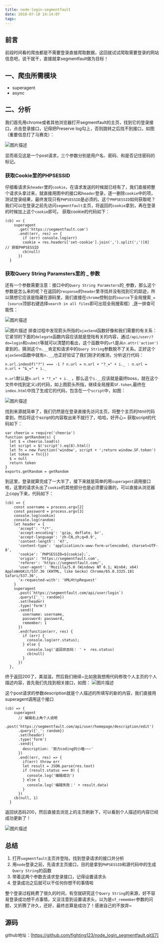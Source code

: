 ```yaml
---
title: node-login-segmentfault
date: 2018-07-10 14:14:07
tags:
---
```

## 前言 ##
前段时间看的爬虫都是不需要登录直接爬取数据，这回就试试爬取需要登录的网站信息吧，说干就干，直接就拿segmentfault做为目标！

## 一、爬虫所需模块 ##

 - superagent
 - async
## 二、分析 ##
我们首先用chrome或者其他浏览器打开segmentfault的主页，找到它的登录接口，点击登录接口，记得把Preserve log勾上，否则跳转之后找不到接口，如图（重要信息打了马赛克）：

![图片描述][1]

显而易见这是一个post请求，三个参数分别是用户名、密码、和是否记住密码的标记。
### 获取Cookie里的PHPSESSID ###
仔细看请求头`header`里的`cookie`，在请求发送的时候就已经有了，我们直接把整个请求头拿过来，就直接用图中的接口和`header`登录，逐一删除`cookie`中的项，测试登录结果，最终发现只有`PHPSESSID`是必须的。这个`PHPSESSID`如何获取呢？我们可以在登录之前先访问`segmentfault`主页，将返回的`cookie`拿到，再在登录的时候加上这个`cookie`即可。
获取cookie的代码如下：

```
(cb) => {
    superagent
      .get('https://segmentfault.com')
      .end((err, res) => {
        if (err) console.log(err)
        cookie = res.headers['set-cookie'].join(',').split(';')[0]   // 获取PHPSESSID
        cb(null)
      })
  }
```
### 获取Query String Paramsters里的 _ 参数 ###
还有一个参数需要注意：接口中的`Query String Paramsters`的`_`参数，那么这个参数是怎么来的呢？在返回的`response`的`header`里寻找并没有找到它的踪迹，所以猜想它应该是隐藏在源码里，我们直接在`chrome`控制台的`source`下全局搜索`_=`（`source`顶部右键选择`search in all files`即可出现全局搜索框）,逐一排查可能性：

![图片描述][2]

![图片描述][3]
排查过程中发现箭头所指的`ajaxSend`函数好像和我们需要的有关系：它紧邻的下面的`delegate`函数内容应该就是登陆有关的内容，通过`/api/user/?do=login`和`submit`等就可以清楚的看出，这个函数中的`url`是从`n.attr('action')`拿到的，猜测这个`n.__`肯定和请求中的`Query String`参数脱不了关系。正好这个`ajaxSend`函数中就有`n.__`,也正好验证了我们刚才的推测，分析这行代码：
```
n.url.indexOf("?") === -1 ? n.url = n.url + "?_=" + i._ : n.url = n.url + "&_=" + i._
```
`n.url`默认是`n.url + "?_=" + i._` ，那么这个`i.__`应该就是最终boss，就在这个文件中找到定义`i`的代码，如上图箭头所指，继续全局搜索`SF.token`,最终在`index.html`中找了生成它的代码，包含在一个`script`中，如图：

![图片描述][4]

找到来源就简单了，我们仍然是在登录直接先访问主页，将整个主页的html代码拿到，然后将这个script的内容取出来不就行了，哈哈，好开心~
获取script的代码如下：

```
var cheerio = require('cheerio')
function getRandom(s) {
  let $ = cheerio.load(s)
  let script = $('script').eq(8).html()
  let fn = new Function('window', script + ';return window.SF.token')
  let token = fn({})
  $ = null
  return token
}
exports.getRandom = getRandom
```
到这里，登录就算完成了一大半了，接下来就是简单的用`superagent`调用接口啦，这里的请求头出了`cookie`的其他部分也是必须要设置的，可以直接从浏览器上copy下来，代码如下：

```
(cb) => {
    const username = process.argv[2]
    const password = process.argv[3]
    console.log(cookie)
    console.log(random)
    let header = {
      'accept': '*/*',
      'accept-encoding': 'gzip, deflate, br',
      'accept-language': 'zh-CN,zh;q=0.9',
      'content-length': '47',
      'content-type': 'application/x-www-form-urlencoded; charset=UTF-8',
      'cookie': `PHPSESSID=${cookie};`,
      'origin': 'https://segmentfault.com',
      'referer': 'https://segmentfault.com/',
      'user-agent': 'Mozilla/5.0 (Windows NT 6.1; Win64; x64) AppleWebKit/537.36 (KHTML, like Gecko) Chrome/65.0.3325.181 Safari/537.36',
      'x-requested-with': 'XMLHttpRequest'
    }
    superagent
      .post(`https://segmentfault.com/api/user/login`)
      .query({'_': random})
      .set(header)
      .type('form')
      .send({
        username: username,
        password: password,
        remember: 1
      })
      .end(function(err, res) {
        if (err) {
          console.log(err.status);
        } else {
          console.log('返回状态码： ' +  res.status)
          cb(null)
        }
      })
  },
```
终于返回200了，美滋滋，然后我们继续~比如我我想用代码修改个人主页的个人描述内容，首先我们先找到相关接口，如图：
![图片描述][5]

这个post请求的参数description就是个人描述的所填写的新的内容，我们直接用superagent调用这个接口
```
(cb) => {
    superagent
      // 编辑右上角个人说明
      .post('https://segmentfault.com/api/user/homepage/description/edit')
      .query({'_': random})
      .set(header)
      .type('form')
      .send({
        description: '努力coding的小喵~~~'
      })
      .end((err, res) => {
        if(err) throw err
        let result = JSON.parse(res.text)
        if (result.status === 0) {
          console.log('编辑成功')
        } else {
          console.log('编辑失败：' + result.data)
        }
      })
    cb(null, 1)
  }
```
返回状态码200，然后直接去浏览上的主页刷新下，可以看到个人描述的内容已经成功更新了！

![图片描述][6]
## 总结 ##

 1. 打开`segmentfault`主页并登陆，找到登录请求的接口并分析
 2. 用`node`登录之前，先请求主页接口，目的是拿到`PHPSESSID`和源代码中的生成`Query String`的函数
 3. 带着这两个参数去请求登录接口，记得设置请求头
 4. 登录成功之后就可以干任何你想干的事情啦

整个登录过程耗费了很久的时间，有空就研究这个`Query String`的来源，好不容易登录成功想干点事情，又没注意到设置请求头，以为是`sf_remember`参数的问题，又折腾了许久，还好，最终总算是成功了！感谢自己的不放弃~
## 源码 ##
github地址：[https://github.com/fighting123/node_login_segmentfault.git][7]


  [1]: /img/bVbdwop
  [2]: /img/bVbdwc1
  [3]: /img/bVbdwgX
  [4]: /img/bVbdwia
  [5]: /img/bVbdxXp
  [6]: /img/bVbdyF8
  [7]: https://github.com/fighting123/node_login_segmentfault.git
